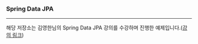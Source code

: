 ### Spring Data JPA
*** 
해당 저장소는 김영한님의 Spring Data JPA 강의를 수강하며 진행한 예제입니다.([강의 링크](https://www.inflearn.com/course/%EC%8A%A4%ED%94%84%EB%A7%81-%EB%8D%B0%EC%9D%B4%ED%84%B0-JPA-%EC%8B%A4%EC%A0%84))
